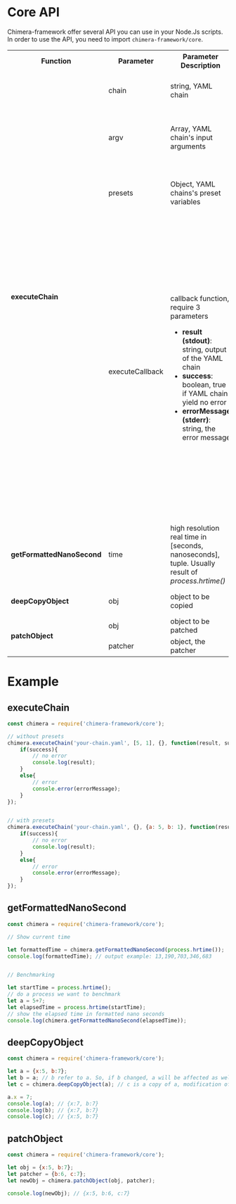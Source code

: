 # Core API

Chimera-framework offer several API you can use in your Node.Js scripts. In order to use the API, you need to import `chimera-framework/core`.

<table>
    <tr>
        <th>Function</th>
        <th>Parameter</th>
        <th>Parameter Description</th>
        <th>Function Description</th>
    </tr>
    <tr>
        <td rowspan="4"><b>executeChain</b></td>
        <td>chain</td>
        <td>string, YAML chain</td>
        <td rowspan="4">
            Execute a YAML chain, and executing the callback. If callback is empty, then the result will be printed into stdout. See <a href="#executechain">example</a><br /><br />
            <b>Note:</b>For convenience, Chimera change the working directory to the YAML-chain path. At the end of callback stack, the working directory will be set back. However some problem might occurred if you run another code before the callback finished. Also, for a very rare condition (i.e: You accidentally execute interactive program that will wait user-input forever), the callback might not be executed at all.
            </td>
    </tr>
    <tr>
        <td>argv</td>
        <td>Array, YAML chain's input arguments</td>
    </tr>
    <tr>
        <td>presets</td>
        <td>Object, YAML chains's preset variables</td>
    </tr>
    <tr>
        <td>executeCallback</td>
        <td>
            callback function, require 3 parameters
            <ul>
                <li><b>result (stdout)</b>: string, output of the YAML chain</li>
                <li><b>success</b>: boolean, true if YAML chain yield no error</li>
                <li><b>errorMessage (stderr)</b>: string, the error message</li>
            </ul>
        </td>
    </tr>
    <tr>
        <td><b>getFormattedNanoSecond</b></td>
        <td>time</td>
        <td>
            high resolution real time in [seconds, nanoseconds], tuple. Usually result of <i>process.hrtime()</i>
        </td>
        <td>
            Return nanoseconds as formatted number. See <a href="#getformattednanosecond">example</a>
        </td>
    </tr>
    <tr>
        <td><b>deepCopyObject</b></td>
        <td>obj</td>
        <td>
            object to be copied
        </td>
        <td>
            Make a copy of an object. See <a href="#deepcopyobject">example</a>
        </td>
    </tr>
    <tr>
        <td rowspan="2"><b>patchObject</b></td>
        <td>obj</td>
        <td>
            object to be patched
        </td>
        <td rowspan="2">
            Patch an object with patcher. See <a href="#patchobject">example</a>
        </td>
    </tr>
    <tr>
        <td>patcher</td>
        <td>object, the patcher</td>
    </tr>
</table>

# Example

## executeChain

```Javascript
const chimera = require('chimera-framework/core');

// without presets
chimera.executeChain('your-chain.yaml', [5, 1], {}, function(result, success, errorMessage){
    if(success){
        // no error
        console.log(result);
    }
    else{
        // error
        console.error(errorMessage);
    }
});


// with presets
chimera.executeChain('your-chain.yaml', {}, {a: 5, b: 1}, function(result, success, errorMessage){
    if(success){
        // no error
        console.log(result);
    }
    else{
        // error
        console.error(errorMessage);
    }
});
```

## getFormattedNanoSecond

```Javascript
const chimera = require('chimera-framework/core');

// Show current time

let formattedTime = chimera.getFormattedNanoSecond(process.hrtime());
console.log(formattedTime); // output example: 13,190,703,346,683


// Benchmarking

let startTime = process.hrtime();
// do a process we want to benchmark
let a = 5+7;
let elapsedTime = process.hrtime(startTime);
// show the elapsed time in formatted nano seconds
console.log(chimera.getFormattedNanoSecond(elapsedTime));
```

## deepCopyObject

```Javascript
const chimera = require('chimera-framework/core');

let a = {x:5, b:7};
let b = a; // b refer to a. So, if b changed, a will be affected as well
let c = chimera.deepCopyObject(a); // c is a copy of a, modification of c will not affect a

a.x = 7;
console.log(a); // {x:7, b:7}
console.log(b); // {x:7, b:7}
console.log(c); // {x:5, b:7}

```

## patchObject
```Javascript
const chimera = require('chimera-framework/core');

let obj = {x:5, b:7};
let patcher = {b:6, c:7};
let newObj = chimera.patchObject(obj, patcher);

console.log(newObj); // {x:5, b:6, c:7}
```
